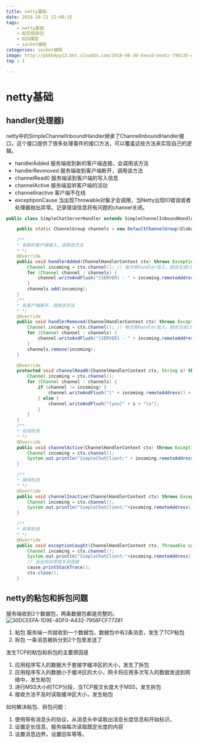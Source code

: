 ```yaml
---
title: netty基础
date: 2018-10-21 12:40:15
tags: 
    - netty基础
    - 粘包和拆包
    - NIO模型
    - socket编程
categories: socket编程
image: http://pbhb4py13.bkt.clouddn.com/2018-08-30-david-beatz-798135-unsplash.jpg
top : 1

---
```


# netty基础

## handler(处理器)
netty中的SimpleChannelInboundHandler继承了ChannelInboundHandler接口，这个接口提供了很多处理事件的接口方法，可以覆盖这些方法来实现自己的逻辑。
<!-- more -->

* handlerAdded 服务端收到新的客户端连接，会调用该方法
* handlerRevmoved 服务端收到客户端断开，调用该方法
* channelRead0  服务端读到客户端的写入信息
* channelActive 服务端监听客户端的活动
* channelInactive  客户端不在线
* exceptiponCause 当出现Throwable对象才会调用，当Netty出现IO错误或者处理器抛出异常。记录错误信息将有问题的channel关闭。

```java
public class SimpleChatServerHandler extends SimpleChannelInboundHandler<String>{

    public static ChannelGroup channels = new DefaultChannelGroup(GlobalEventExecutor.INSTANCE); //所有的通道

    /**
    * 有新的客户端接入，调用该方法
    * */
    @Override
    public void handlerAdded(ChannelHandlerContext ctx) throws Exception {
        Channel incoming = ctx.channel(); // 每次有handler加入，就会生成ctx的channel
        for (Channel channel : channels) {
            channel.writeAndFlush("[SERVER] - " + incoming.remoteAddress() + " 加入\n");
        }
        channels.add(incoming);
    }
    /**
    * 有客户端离开，调用该方法
    * */
    @Override
    public void handlerRemoved(ChannelHandlerContext ctx) throws Exception {
        Channel incoming = ctx.channel(); // 每次有handler加入，就会生成ctx的channel
        for (Channel channel : channels) {
            channel.writeAndFlush("[SERVER] - " + incoming.remoteAddress() + " 离开\n");
        }
        channels.remove(incoming);
    }

    @Override
    protected void channelRead0(ChannelHandlerContext ctx, String s) throws Exception {
        Channel incoming = ctx.channel();
        for (Channel channel : channels) {
            if (channel != incoming) {
                channel.writeAndFlush("[" + incoming.remoteAddress() + "]" + s + "\n");
            } else {
                channel.writeAndFlush("[you]" + s + "\n");
            }
        }
    }
    /**
    * 在线检测
    * */
    @Override
    public void channelActive(ChannelHandlerContext ctx) throws Exception {
        Channel incoming = ctx.channel();
        System.out.println("SimpleChatClient:" + incoming.remoteAddress() + "在线");
    }

    /**
    * 掉线检测
    * */
    @Override
    public void channelInactive(ChannelHandlerContext ctx) throws Exception { // (6)
        Channel incoming = ctx.channel();
        System.out.println("SimpleChatClient:"+incoming.remoteAddress()+"掉线");
    }

    /**
    * 异常检测
    * */
    @Override
    public void exceptionCaught(ChannelHandlerContext ctx, Throwable cause) { // (7)
        Channel incoming = ctx.channel();
        System.out.println("SimpleChatClient:"+incoming.remoteAddress()+"异常");
        // 当出现异常就关闭连接
        cause.printStackTrace();
        ctx.close();
    }
```

## netty的粘包和拆包问题
服务端收到2个数据包，两条数据包都是完整的。
![30DCEEFA-1D9E-4DF0-A432-7958FCF77281](http://pbhb4py13.bkt.clouddn.com/2018-10-22-30DCEEFA-1D9E-4DF0-A432-7958FCF77281.jpg)

1. 粘包 
服务端一共就收到一个数据包，数据包中有2条消息，发生了TCP粘包
2. 拆包
一条消息被拆分到2个包里发送了

发生TCP的粘包和拆包的主要原因是 

1. 应用程序写入的数据大于套接字缓冲区的大小，发生了拆包
2. 应用程序写入的数据小于缓冲区的大小，网卡将应用多次写入的数据发送到网络中，发生粘包
3. 进行MSS大小的TCP分段，当TCP报文长度大于MSS，发生拆包
4. 接收方法不及时读取缓冲区大小，发生粘包

 如何解决粘包、拆包问题：
 
1. 使用带有消息头的协议，从消息头中读取出消息长度信息和开始标识。
2. 设置定长信息，服务端每次读取既定长度的内容
3. 设置消息边界，设置回车等等。


